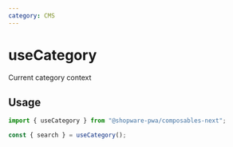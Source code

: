 ```yaml
---
category: CMS
---
```


# useCategory

Current category context

## Usage

```ts
import { useCategory } from "@shopware-pwa/composables-next";

const { search } = useCategory();
```

